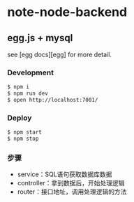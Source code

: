 # note-node-backend
## egg.js + mysql
<!-- add docs here for user -->

see [egg docs][egg] for more detail.

### Development

```bash
$ npm i
$ npm run dev
$ open http://localhost:7001/
```

### Deploy

```bash
$ npm start
$ npm stop
```

### 步骤

- service：SQL语句获取数据库数据
- controller：拿到数据后，开始处理逻辑
- router：接口地址，调用处理逻辑的方法

